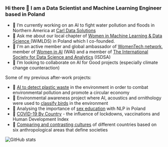 ### Hi there 👋 I am a Data Scientist and Machine Learning Engineer based in Poland

- 🔭 I’m currently working on an AI to fight water pollution and floods in Northern America at [Carl Data Solutions](https://www.carlsolutions.com/) 
- 💬 Ask me about our local chapter of [Women in Machine Learning & Data Science ](https://www.linkedin.com/company/women-in-machine-learning-data-science-poland/)
 (WiMLDS) in Poland which I co-founded.
- 👯 I'm an active member and global ambassador of [WomenTech network](https://www.womentech.net/), member of [Women in AI](https://www.womeninai.co/) (WAI) and a member of [The International Society for Data Science and Analytics](https://isdsa.org/) (ISDSA)
- 👯 I’m looking to collaborate on AI for Good projects (especially climate change counteraction)

Some of my previous after-work projects:
- 🔭 [AI to detect plastic waste](https://towardsdatascience.com/ai-to-combat-environmental-pollution-6d58b0bf6a1) in the environment in order to combat environmental pollution and promote a circular economy 
- 🔭 Environmental awareness project where AI, acoustics and ornithology were used to [classify birds](https://towardsdatascience.com/sound-based-bird-classification-965d0ecacb2b) in the environment
- 🔭 Analysing the importance of [sex education](https://medium.com/omdena/improving-sex-education-by-exploring-sexually-related-discussions-using-nlp-780a8e09d338) with NLP in Poland
- 🔭 [COVID-19 By Country](https://github.com/m-kortas/AI-playground/blob/main/machine%20learning/CovidImpactByCountry.ipynb) - the influence of lockdowns, vaccinations and Human Development Index
- 🔭 [Comparing and contrasting cultures](https://github.com/m-kortas/AI-playground/blob/main/machine%20learning/Hofstede_dim_clustering.ipynb) of different countries based on six anthropological areas that define societies

![GitHub stats](https://github-readme-stats.vercel.app/api?username=m-kortas&hide=contribs,prs,issues&count_private=true&theme=vue-dark)      
